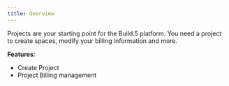 ```yaml
---
title: Overview
---
```


Projects are your starting point for the Build.5 platform. You need a project to create spaces, modify your billing information and more.

__Features__: 
- Create Project
- Project Billing management
